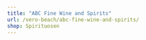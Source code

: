 ```yaml
---
title: "ABC Fine Wine and Spirits"
url: /vero-beach/abc-fine-wine-and-spirits/
shop: Spirituosen
---
```


